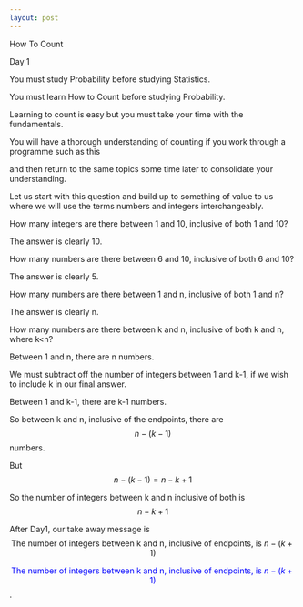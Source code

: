```yaml
---
layout: post
---
```


How To Count

Day 1

You must study Probability before studying Statistics.  

You must learn How to Count before studying Probability.  

Learning to count is easy but you must take your time with the fundamentals.  

You will have a thorough understanding of counting if you work through a programme such as this  

and then return to the same topics some time later to consolidate your understanding.  

Let us start with this question and build up to something of value to us where we will use the terms numbers and integers interchangeably.  

How many integers are there between 1 and 10, inclusive of both 1 and 10?  

The answer is clearly 10.  

How many numbers are there between 6 and 10, inclusive of both 6 and 10?  

The answer is clearly 5.  

How many numbers are there between 1 and n, inclusive of both 1 and n?

The answer is clearly n.  

How many numbers are there between k and n, inclusive of both k and n, where k\<n?  

Between 1 and n, there are n numbers.  

We must subtract off the number of integers between 1 and k-1, if we wish to include k in our final answer.  

Between 1 and k-1, there are k-1 numbers.  

So between k and n, inclusive of the endpoints, there are $$n-(k-1)$$ numbers.  

But $$n-(k-1)=n-k+1$$  

So the number of integers between k and n inclusive of both is $$n-k+1$$  

After Day1, our take away message is $$\text{The number of integers between k and n, inclusive of endpoints, is }n-(k+1)$$  

<span style="color:blue"> $$\text{The number of integers between k and n, inclusive of endpoints, is }n-(k+1)$$</span>.